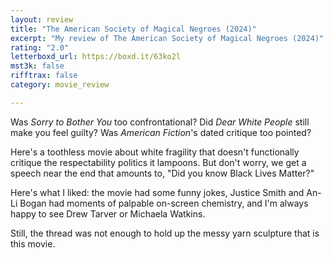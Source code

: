 ```yaml
---
layout: review
title: "The American Society of Magical Negroes (2024)"
excerpt: "My review of The American Society of Magical Negroes (2024)"
rating: "2.0"
letterboxd_url: https://boxd.it/63ko2l
mst3k: false
rifftrax: false
category: movie_review

---
```


Was <i>Sorry to Bother You</i> too confrontational? Did <i>Dear White People</i> still make you feel guilty? Was <i>American Fiction</i>'s dated critique too pointed? 

Here's a toothless movie about white fragility that doesn't functionally critique the respectability politics it lampoons. But don't worry, we get a speech near the end that amounts to, "Did you know Black Lives Matter?"

Here's what I liked: the movie had some funny jokes, Justice Smith and An-Li Bogan had moments of palpable on-screen chemistry, and I'm always happy to see Drew Tarver or Michaela Watkins.

Still, the thread was not enough to hold up the messy yarn sculpture that is this movie.